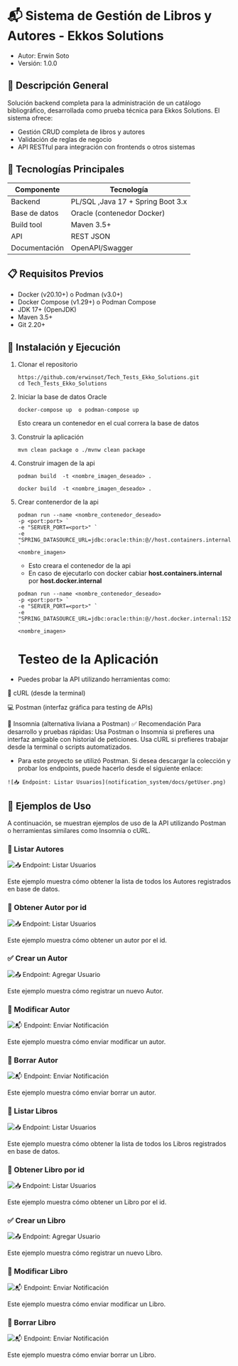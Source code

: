 # 📬 Sistema de Gestión de Libros y Autores - Ekkos Solutions

- Autor: Erwin Soto
- Versión: 1.0.0

## 🧠 Descripción General
Solución backend completa para la administración de un catálogo bibliográfico, desarrollada como prueba técnica para Ekkos Solutions. El sistema ofrece:
- Gestión CRUD completa de libros y autores
- Validación de reglas de negocio
- API RESTful para integración con frontends o otros sistemas

## 🎯 Tecnologías Principales

| Componente     | Tecnología                    |
|----------------|-------------------------------|
| Backend        | PL/SQL ,Java 17 + Spring Boot 3.x     |
| Base de datos  | Oracle (contenedor Docker)    |
| Build tool     | Maven 3.5+                    |
| API            | REST JSON                     |
| Documentación  | OpenAPI/Swagger               |


## 📋 Requisitos Previos
- Docker (v20.10+) o Podman (v3.0+)
- Docker Compose (v1.29+) o Podman Compose
- JDK 17+  (OpenJDK)
- Maven 3.5+
- Git 2.20+

## 🚀 Instalación y Ejecución
1. Clonar el repositorio
   ```
   https://github.com/erwinsot/Tech_Tests_Ekko_Solutions.git
   cd Tech_Tests_Ekko_Solutions 
   ```
2. Iniciar la base de datos Oracle
   ```
   docker-compose up  o podman-compose up
   ```
   Esto creara un contenedor en el cual correra la base de datos

3. Construir la aplicación
   ```
   mvn clean package o ./mvnw clean package
   ```
4. Construir imagen de la api

   ```
   podman build  -t <nombre_imagen_deseado> .
   ```

    ```
   docker build  -t <nombre_imagen_deseado> .
   ```

5. Crear contenerdor de la api
   ```
   podman run --name <nombre_contenedor_deseado>
   -p <port:port> `
   -e "SERVER_PORT=<port>" `
   -e "SPRING_DATASOURCE_URL=jdbc:oracle:thin:@//host.containers.internal:1521/XEPDB1" `  
   <nombre_imagen>      
   ```
   - Esto creara el contenedor de la api
   - En caso de ejecutarlo con docker cabiar **host.containers.internal** por **host.docker.internal**
   ```
   podman run --name <nombre_contenedor_deseado>
   -p <port:port> `
   -e "SERVER_PORT=<port>" `
   -e "SPRING_DATASOURCE_URL=jdbc:oracle:thin:@//host.docker.internal:1521/XEPDB1" `  
   <nombre_imagen>       
   ```

   # Testeo de la Aplicación
- Puedes probar la API utilizando herramientas como:

🧪 cURL (desde la terminal)

💻 Postman (interfaz gráfica para testing de APIs)

🌙 Insomnia (alternativa liviana a Postman)
✅ Recomendación
Para desarrollo y pruebas rápidas:
Usa Postman o Insomnia si prefieres una interfaz amigable con historial de peticiones.
Usa cURL si prefieres trabajar desde la terminal o scripts automatizados.

- Para este proyecto se utilizó Postman. Si desea descargar la colección y probar los endpoints, puede hacerlo desde el siguiente enlace:

 ```link
![📥 Endpoint: Listar Usuarios](notification_system/docs/getUser.png)

 ```


## 📌 Ejemplos de Uso

A continuación, se muestran ejemplos de uso de la API utilizando Postman o herramientas similares como Insomnia o cURL.


### 📄 Listar Autores

![📥 Endpoint: Listar Usuarios](images/GetAllAutor.png)

Este ejemplo muestra cómo obtener la lista de todos los Autores registrados en base de datos.

### 📄 Obtener Autor por id

![📥 Endpoint: Listar Usuarios](images/getUserById.png)

Este ejemplo muestra cómo obtener un autor por el id.

### ✅ Crear un Autor

![📤 Endpoint: Agregar Usuario](images/createAutor.png)

Este ejemplo muestra cómo registrar un nuevo Autor.


### 📨 Modificar Autor

![📬 Endpoint: Enviar Notificación](images/modifyAutor.png)

Este ejemplo muestra cómo enviar modificar un autor.

### 📨 Borrar Autor

![📬 Endpoint: Enviar Notificación](images/deleteAutor.png)

Este ejemplo muestra cómo enviar borrar un autor.


### 📄 Listar Libros

![📥 Endpoint: Listar Usuarios](images/GetAllBooks.png)

Este ejemplo muestra cómo obtener la lista de todos los Libros registrados en base de datos.

### 📄 Obtener Libro por id

![📥 Endpoint: Listar Usuarios](getBooksAutorId)

Este ejemplo muestra cómo obtener un Libro por el id.

### ✅ Crear un Libro

![📤 Endpoint: Agregar Usuario](images/createbook.png)

Este ejemplo muestra cómo registrar un nuevo Libro.


### 📨 Modificar Libro

![📬 Endpoint: Enviar Notificación](images/modifyBook.png)

Este ejemplo muestra cómo enviar modificar un Libro.

### 📨 Borrar Libro

![📬 Endpoint: Enviar Notificación](images/deleteBook.png)

Este ejemplo muestra cómo enviar borrar un Libro.  









   

   







  


